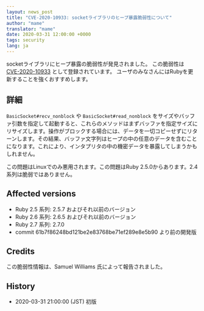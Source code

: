 ```yaml
---
layout: news_post
title: "CVE-2020-10933: socketライブラリのヒープ暴露脆弱性について"
author: "mame"
translator: "mame"
date: 2020-03-31 12:00:00 +0000
tags: security
lang: ja
---
```


socketライブラリにヒープ暴露の脆弱性が発見されました。
この脆弱性は [CVE-2020-10933](http://cve.mitre.org/cgi-bin/cvename.cgi?name=CVE-2020-10933) として登録されています。
ユーザのみなさんにはRubyを更新することを強くおすすめします。

## 詳細

`BasicSocket#recv_nonblock` や `BasicSocket#read_nonblock` をサイズやバッファ引数を指定して起動すると、これらのメソッドはまずバッファを指定サイズにリサイズします。操作がブロックする場合には、データを一切コピーせずにリターンします。その結果、バッファ文字列はヒープの中の任意のデータを含むことになります。これにより、インタプリタの中の機密データを暴露してしまうかもしれません。

この問題はLinuxでのみ悪用されます。この問題はRuby 2.5.0からあります。2.4系列は脆弱ではありません。

## Affected versions

* Ruby 2.5 系列: 2.5.7 およびそれ以前のバージョン
* Ruby 2.6 系列: 2.6.5 およびそれ以前のバージョン
* Ruby 2.7 系列: 2.7.0
* commit 61b7f86248bd121be2e83768be71ef289e8e5b90 より前の開発版

## Credits

この脆弱性情報は、Samuel Williams 氏によって報告されました。

## History

* 2020-03-31 21:00:00 (JST) 初版
